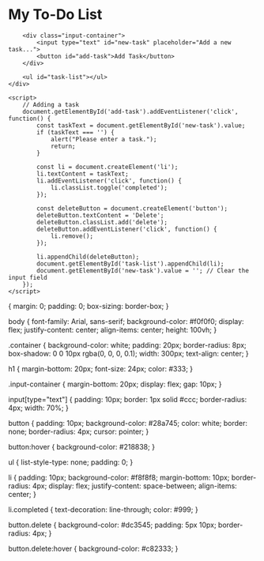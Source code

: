 <!DOCTYPE html>
<html lang="en">
<head>
    <meta charset="UTF-8">
    <meta name="viewport" content="width=device-width, initial-scale=1.0">
    <meta http-equiv="X-UA-Compatible" content="ie=edge">
    <title>To-Do Checklist</title>
    <link rel="stylesheet" href="style.css">
</head>
<body>
    <div class="container">
        <h1>My To-Do List</h1>
        
        <div class="input-container">
            <input type="text" id="new-task" placeholder="Add a new task...">
            <button id="add-task">Add Task</button>
        </div>

        <ul id="task-list"></ul>
    </div>

    <script>
        // Adding a task
        document.getElementById('add-task').addEventListener('click', function() {
            const taskText = document.getElementById('new-task').value;
            if (taskText === '') {
                alert("Please enter a task.");
                return;
            }

            const li = document.createElement('li');
            li.textContent = taskText;
            li.addEventListener('click', function() {
                li.classList.toggle('completed');
            });

            const deleteButton = document.createElement('button');
            deleteButton.textContent = 'Delete';
            deleteButton.classList.add('delete');
            deleteButton.addEventListener('click', function() {
                li.remove();
            });

            li.appendChild(deleteButton);
            document.getElementById('task-list').appendChild(li);
            document.getElementById('new-task').value = ''; // Clear the input field
        });
    </script>
</body>
</html>

{
    margin: 0;
    padding: 0;
    box-sizing: border-box;
}

body {
    font-family: Arial, sans-serif;
    background-color: #f0f0f0;
    display: flex;
    justify-content: center;
    align-items: center;
    height: 100vh;
}

.container {
    background-color: white;
    padding: 20px;
    border-radius: 8px;
    box-shadow: 0 0 10px rgba(0, 0, 0, 0.1);
    width: 300px;
    text-align: center;
}

h1 {
    margin-bottom: 20px;
    font-size: 24px;
    color: #333;
}

.input-container {
    margin-bottom: 20px;
    display: flex;
    gap: 10px;
}

input[type="text"] {
    padding: 10px;
    border: 1px solid #ccc;
    border-radius: 4px;
    width: 70%;
}

button {
    padding: 10px;
    background-color: #28a745;
    color: white;
    border: none;
    border-radius: 4px;
    cursor: pointer;
}

button:hover {
    background-color: #218838;
}

ul {
    list-style-type: none;
    padding: 0;
}

li {
    padding: 10px;
    background-color: #f8f8f8;
    margin-bottom: 10px;
    border-radius: 4px;
    display: flex;
    justify-content: space-between;
    align-items: center;
}

li.completed {
    text-decoration: line-through;
    color: #999;
}

button.delete {
    background-color: #dc3545;
    padding: 5px 10px;
    border-radius: 4px;
}

button.delete:hover {
    background-color: #c82333;
}
